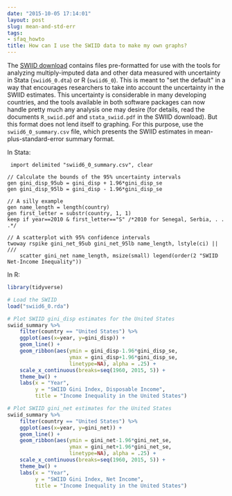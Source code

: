 ```yaml
---
date: "2015-10-05 17:14:01"
layout: post
slug: mean-and-std-err
tags:
- sfaq_howto
title: How can I use the SWIID data to make my own graphs?
---
```


The [SWIID download](https://dataverse.harvard.edu/dataset.xhtml?persistentId=hdl:1902.1/11992) contains files pre-formatted for use with the tools for analyzing multiply-imputed data and other data measured with uncertainty in Stata (`swiid6_0.dta`) or R (`swiid6_0`). This is meant to "set the default" in a way that encourages researchers to take into account the uncertainty in the SWIID estimates.  This uncertainty is considerable in many developing countries, and the tools available in both software packages can now handle pretty much any analysis one may desire (for details, read the documents `R_swiid.pdf` and `stata_swiid.pdf` in the SWIID download). But this format does not lend itself to graphing.  For this purpose, use the `swiid6_0_summary.csv` file, which presents the SWIID estimates in mean-plus-standard-error summary format.

In Stata:

```
 import delimited "swiid6_0_summary.csv", clear
 
// Calculate the bounds of the 95% uncertainty intervals
gen gini_disp_95ub = gini_disp + 1.96*gini_disp_se
gen gini_disp_95lb = gini_disp - 1.96*gini_disp_se

// A silly example
gen name_length = length(country)
gen first_letter = substr(country, 1, 1)
keep if year==2010 & first_letter=="S" /*2010 for Senegal, Serbia, . . .*/

// A scatterplot with 95% confidence intervals
twoway rspike gini_net_95ub gini_net_95lb name_length, lstyle(ci) || ///
    scatter gini_net name_length, msize(small) legend(order(2 "SWIID Net-Income Inequality")) 
```

In R: 

```R
library(tidyverse)

# Load the SWIID
load("swiid6_0.rda")

# Plot SWIID gini_disp estimates for the United States
swiid_summary %>% 
    filter(country == "United States") %>% 
    ggplot(aes(x=year, y=gini_disp)) + 
    geom_line() +
    geom_ribbon(aes(ymin = gini_disp-1.96*gini_disp_se,
                    ymax = gini_disp+1.96*gini_disp_se, 
                    linetype=NA), alpha = .25) +
    scale_x_continuous(breaks=seq(1960, 2015, 5)) +
    theme_bw() + 
    labs(x = "Year", 
         y = "SWIID Gini Index, Disposable Income",
         title = "Income Inequality in the United States")

# Plot SWIID gini_net estimates for the United States
swiid_summary %>% 
    filter(country == "United States") %>% 
    ggplot(aes(x=year, y=gini_net)) + 
    geom_line() +
    geom_ribbon(aes(ymin = gini_net-1.96*gini_net_se,
                    ymax = gini_net+1.96*gini_net_se, 
                    linetype=NA), alpha = .25) +
    scale_x_continuous(breaks=seq(1960, 2015, 5)) +
    theme_bw() + 
    labs(x = "Year", 
         y = "SWIID Gini Index, Net Income",
         title = "Income Inequality in the United States")
```
      
